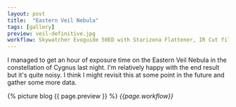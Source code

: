 ```yaml
---
layout: post
title:  "Eastern Veil Nebula"
tags: [gallery]
preview: veil-definitive.jpg
workflow: Skywatcher Evoguide 50ED with Starizona Flattener, IR Cut filter, SvBony sv505c, guided ~1hrs of data
---
```

I managed to get an hour of exposure time on the Eastern Veil Nebula in the constellation of Cygnus last night. I'm relatively happy with the end result but it's quite noisy. I think I might revisit this at some point in the future and gather some more data.

{% picture blog {{ page.preview }} %}
_{{page.workflow}}_
